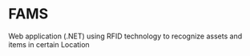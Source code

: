 # FAMS
Web application (.NET) using RFID technology to recognize assets and items in certain Location
